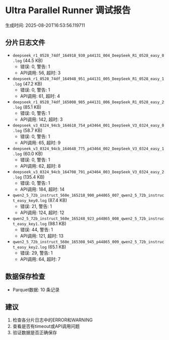 # Ultra Parallel Runner 调试报告

生成时间: 2025-08-20T16:53:56.119711

## 分片日志文件

- `deepseek_r1_0528_74df_164918_930_p44131_004_DeepSeek_R1_0528_easy_0.log` (44.5 KB)
  - 错误: 0, 警告: 1
  - API调用: 56, 超时: 3
- `deepseek_r1_0528_74df_164948_951_p44131_005_DeepSeek_R1_0528_easy_1.log` (47.2 KB)
  - 错误: 0, 警告: 1
  - API调用: 61, 超时: 4
- `deepseek_r1_0528_74df_165008_985_p44131_006_DeepSeek_R1_0528_easy_2.log` (85.1 KB)
  - 错误: 0, 警告: 1
  - API调用: 142, 超时: 3
- `deepseek_v3_0324_94cb_164618_754_p43464_001_DeepSeek_V3_0324_easy_0.log` (58.7 KB)
  - 错误: 0, 警告: 1
  - API调用: 65, 超时: 9
- `deepseek_v3_0324_94cb_164648_775_p43464_002_DeepSeek_V3_0324_easy_1.log` (60.0 KB)
  - 错误: 0, 警告: 1
  - API调用: 62, 超时: 8
- `deepseek_v3_0324_94cb_164708_791_p43464_003_DeepSeek_V3_0324_easy_2.log` (135.4 KB)
  - 错误: 0, 警告: 1
  - API调用: 184, 超时: 14
- `qwen2_5_72b_instruct_560e_165218_900_p44865_007_qwen2_5_72b_instruct_easy_key0.log` (87.4 KB)
  - 错误: 21, 警告: 1
  - API调用: 124, 超时: 12
- `qwen2_5_72b_instruct_560e_165248_923_p44865_008_qwen2_5_72b_instruct_easy_key1.log` (98.1 KB)
  - 错误: 44, 警告: 1
  - API调用: 121, 超时: 13
- `qwen2_5_72b_instruct_560e_165308_945_p44865_009_qwen2_5_72b_instruct_easy_key2.log` (65.1 KB)
  - 错误: 29, 警告: 1
  - API调用: 64, 超时: 7

## 数据保存检查

- Parquet数据: 10 条记录

## 建议

1. 检查各分片日志中的ERROR和WARNING
2. 查看是否有timeout或API调用问题
3. 验证数据是否正确保存
